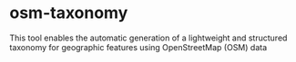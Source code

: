 # osm-taxonomy
This tool enables the automatic generation of a lightweight and structured taxonomy for geographic features using OpenStreetMap (OSM) data
